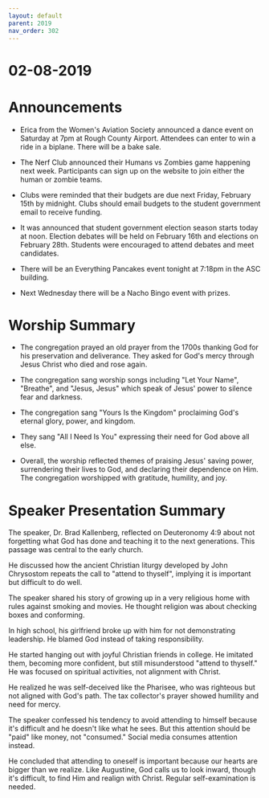 ```yaml
---
layout: default
parent: 2019
nav_order: 302
---
```


# 02-08-2019



# Announcements

- Erica from the Women's Aviation Society announced a dance event on Saturday at 7pm at Rough County Airport. Attendees can enter to win a ride in a biplane. There will be a bake sale.

- The Nerf Club announced their Humans vs Zombies game happening next week. Participants can sign up on the website to join either the human or zombie teams. 

- Clubs were reminded that their budgets are due next Friday, February 15th by midnight. Clubs should email budgets to the student government email to receive funding. 

- It was announced that student government election season starts today at noon. Election debates will be held on February 16th and elections on February 28th. Students were encouraged to attend debates and meet candidates.

- There will be an Everything Pancakes event tonight at 7:18pm in the ASC building. 

- Next Wednesday there will be a Nacho Bingo event with prizes.


# Worship Summary

- The congregation prayed an old prayer from the 1700s thanking God for his preservation and deliverance. They asked for God's mercy through Jesus Christ who died and rose again.

- The congregation sang worship songs including "Let Your Name", "Breathe", and "Jesus, Jesus" which speak of Jesus' power to silence fear and darkness.

- The congregation sang "Yours Is the Kingdom" proclaiming God's eternal glory, power, and kingdom. 

- They sang "All I Need Is You" expressing their need for God above all else. 

- Overall, the worship reflected themes of praising Jesus' saving power, surrendering their lives to God, and declaring their dependence on Him. The congregation worshipped with gratitude, humility, and joy.


# Speaker Presentation Summary

The speaker, Dr. Brad Kallenberg, reflected on Deuteronomy 4:9 about not forgetting what God has done and teaching it to the next generations. This passage was central to the early church. 

He discussed how the ancient Christian liturgy developed by John Chrysostom repeats the call to "attend to thyself", implying it is important but difficult to do well. 

The speaker shared his story of growing up in a very religious home with rules against smoking and movies. He thought religion was about checking boxes and conforming. 

In high school, his girlfriend broke up with him for not demonstrating leadership. He blamed God instead of taking responsibility. 

He started hanging out with joyful Christian friends in college. He imitated them, becoming more confident, but still misunderstood "attend to thyself." He was focused on spiritual activities, not alignment with Christ.

He realized he was self-deceived like the Pharisee, who was righteous but not aligned with God's path. The tax collector's prayer showed humility and need for mercy. 

The speaker confessed his tendency to avoid attending to himself because it's difficult and he doesn't like what he sees. But this attention should be "paid" like money, not "consumed." Social media consumes attention instead.

He concluded that attending to oneself is important because our hearts are bigger than we realize. Like Augustine, God calls us to look inward, though it's difficult, to find Him and realign with Christ. Regular self-examination is needed.